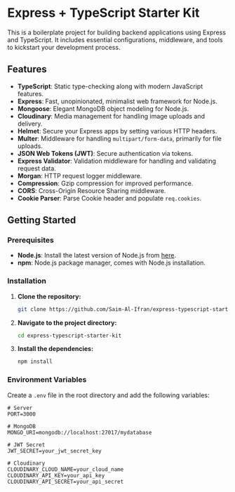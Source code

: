 # Express + TypeScript Starter Kit

This is a boilerplate project for building backend applications using Express and TypeScript. It includes essential configurations, middleware, and tools to kickstart your development process.

## Features

- **TypeScript**: Static type-checking along with modern JavaScript features.
- **Express**: Fast, unopinionated, minimalist web framework for Node.js.
- **Mongoose**: Elegant MongoDB object modeling for Node.js.
- **Cloudinary**: Media management for handling image uploads and delivery.
- **Helmet**: Secure your Express apps by setting various HTTP headers.
- **Multer**: Middleware for handling `multipart/form-data`, primarily for file uploads.
- **JSON Web Tokens (JWT)**: Secure authentication via tokens.
- **Express Validator**: Validation middleware for handling and validating request data.
- **Morgan**: HTTP request logger middleware.
- **Compression**: Gzip compression for improved performance.
- **CORS**: Cross-Origin Resource Sharing middleware.
- **Cookie Parser**: Parse Cookie header and populate `req.cookies`.

## Getting Started

### Prerequisites

- **Node.js**: Install the latest version of Node.js from [here](https://nodejs.org/).
- **npm**: Node.js package manager, comes with Node.js installation.

### Installation

1. **Clone the repository:**
    ```bash
    git clone https://github.com/Saim-Al-Ifran/express-typescript-starter-kit.git
    ```

2. **Navigate to the project directory:**
    ```bash
    cd express-typescript-starter-kit
    ```

3. **Install the dependencies:**
    ```bash
    npm install
    ```

### Environment Variables

Create a `.env` file in the root directory and add the following variables:

```env
# Server
PORT=3000

# MongoDB
MONGO_URI=mongodb://localhost:27017/mydatabase

# JWT Secret
JWT_SECRET=your_jwt_secret_key

# Cloudinary
CLOUDINARY_CLOUD_NAME=your_cloud_name
CLOUDINARY_API_KEY=your_api_key
CLOUDINARY_API_SECRET=your_api_secret
